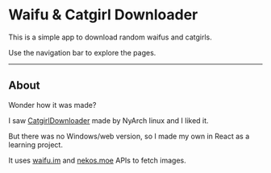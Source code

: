 
# Waifu & Catgirl Downloader

This is a simple app to download random waifus and catgirls.

Use the navigation bar to explore the pages.

---

## About

Wonder how it was made?

I saw [CatgirlDownloader](https://github.com/NyarchLinux/CatgirlDownloader/tree/master) made by NyArch linux and I liked it.

But there was no Windows/web version, so I made my own in React as a learning project.

It uses [waifu.im](https://waifu.im/docs) and [nekos.moe](https://docs.nekos.moe/) APIs to fetch images.

